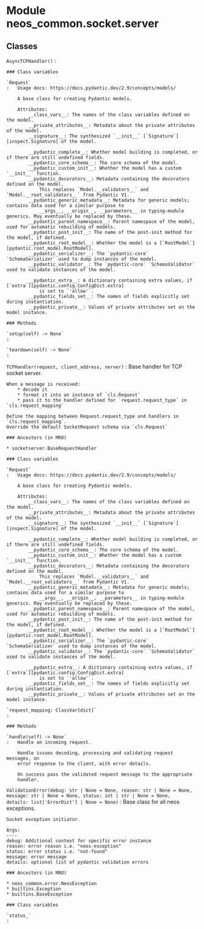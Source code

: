 Module neos_common.socket.server
================================

Classes
-------

`AsyncTCPHandler()`
:   

    ### Class variables

    `Request`
    :   Usage docs: https://docs.pydantic.dev/2.9/concepts/models/
        
        A base class for creating Pydantic models.
        
        Attributes:
            __class_vars__: The names of the class variables defined on the model.
            __private_attributes__: Metadata about the private attributes of the model.
            __signature__: The synthesized `__init__` [`Signature`][inspect.Signature] of the model.
        
            __pydantic_complete__: Whether model building is completed, or if there are still undefined fields.
            __pydantic_core_schema__: The core schema of the model.
            __pydantic_custom_init__: Whether the model has a custom `__init__` function.
            __pydantic_decorators__: Metadata containing the decorators defined on the model.
                This replaces `Model.__validators__` and `Model.__root_validators__` from Pydantic V1.
            __pydantic_generic_metadata__: Metadata for generic models; contains data used for a similar purpose to
                __args__, __origin__, __parameters__ in typing-module generics. May eventually be replaced by these.
            __pydantic_parent_namespace__: Parent namespace of the model, used for automatic rebuilding of models.
            __pydantic_post_init__: The name of the post-init method for the model, if defined.
            __pydantic_root_model__: Whether the model is a [`RootModel`][pydantic.root_model.RootModel].
            __pydantic_serializer__: The `pydantic-core` `SchemaSerializer` used to dump instances of the model.
            __pydantic_validator__: The `pydantic-core` `SchemaValidator` used to validate instances of the model.
        
            __pydantic_extra__: A dictionary containing extra values, if [`extra`][pydantic.config.ConfigDict.extra]
                is set to `'allow'`.
            __pydantic_fields_set__: The names of fields explicitly set during instantiation.
            __pydantic_private__: Values of private attributes set on the model instance.

    ### Methods

    `setup(self) ‑> None`
    :

    `teardown(self) ‑> None`
    :

`TCPHandler(request, client_address, server)`
:   Base handler for TCP socket server.
    
    When a message is received:
        * decode it
        * format it into an instance of `cls.Request`
        * pass it to the handler defined for `request.request_type` in `cls.request_mapping`
    
    Define the mapping between Request.request_type and handlers in `cls.request_mapping`.
    Override the default SocketRequest schema via `cls.Request`

    ### Ancestors (in MRO)

    * socketserver.BaseRequestHandler

    ### Class variables

    `Request`
    :   Usage docs: https://docs.pydantic.dev/2.9/concepts/models/
        
        A base class for creating Pydantic models.
        
        Attributes:
            __class_vars__: The names of the class variables defined on the model.
            __private_attributes__: Metadata about the private attributes of the model.
            __signature__: The synthesized `__init__` [`Signature`][inspect.Signature] of the model.
        
            __pydantic_complete__: Whether model building is completed, or if there are still undefined fields.
            __pydantic_core_schema__: The core schema of the model.
            __pydantic_custom_init__: Whether the model has a custom `__init__` function.
            __pydantic_decorators__: Metadata containing the decorators defined on the model.
                This replaces `Model.__validators__` and `Model.__root_validators__` from Pydantic V1.
            __pydantic_generic_metadata__: Metadata for generic models; contains data used for a similar purpose to
                __args__, __origin__, __parameters__ in typing-module generics. May eventually be replaced by these.
            __pydantic_parent_namespace__: Parent namespace of the model, used for automatic rebuilding of models.
            __pydantic_post_init__: The name of the post-init method for the model, if defined.
            __pydantic_root_model__: Whether the model is a [`RootModel`][pydantic.root_model.RootModel].
            __pydantic_serializer__: The `pydantic-core` `SchemaSerializer` used to dump instances of the model.
            __pydantic_validator__: The `pydantic-core` `SchemaValidator` used to validate instances of the model.
        
            __pydantic_extra__: A dictionary containing extra values, if [`extra`][pydantic.config.ConfigDict.extra]
                is set to `'allow'`.
            __pydantic_fields_set__: The names of fields explicitly set during instantiation.
            __pydantic_private__: Values of private attributes set on the model instance.

    `request_mapping: ClassVar[dict]`
    :

    ### Methods

    `handle(self) ‑> None`
    :   Handle an incoming request.
        
        Handle issues decoding, processing and validating request messages, on
        error response to the client, with error details.
        
        On success pass the validated request message to the appropriate
        handler.

`ValidationError(debug: str | None = None, reason: str | None = None, message: str | None = None, status: int | str | None = None, details: list['ErrorDict'] | None = None)`
:   Base class for all neos exceptions.
    
    Socket exception initiator.
    
    Args:
    ----
    debug: Additional context for specific error instance
    reason: error reason i.e. "neos-exception"
    status: error status i.e. "not-found"
    message: error message
    details: optional list of pydantic validation errors

    ### Ancestors (in MRO)

    * neos_common.error.NeosException
    * builtins.Exception
    * builtins.BaseException

    ### Class variables

    `status_`
    :